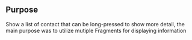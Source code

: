 ## Purpose

Show a list of contact that can be long-pressed to show more detail, the main purpose was to utilize mutiple Fragments for displaying information